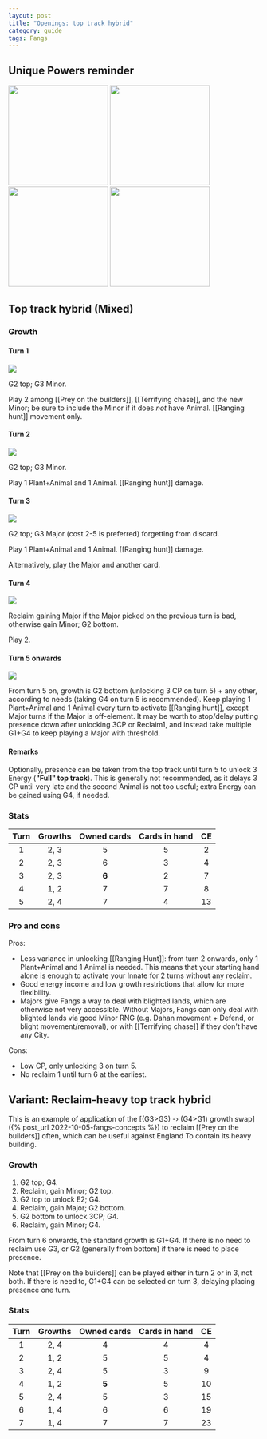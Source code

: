 ```yaml
---  
layout: post  
title: "Openings: top track hybrid"  
category: guide  
tags: Fangs  
---
```


## Unique Powers reminder

<img src="/assets/images/Prey on the builders.jpg" width="200"/> <img src="/assets/images/Terrifying chase.jpg" width="200"/> <img src="/assets/images/Teeth gleam.jpg" width="200"/> <img src="/assets/images/Too near the jungle.jpg" width="200"/>


## Top track hybrid (Mixed)

### Growth

#### Turn 1

![](/assets/images/Fangs%201-0.png)

G2 top; G3 Minor.

Play 2 among [[Prey on the builders]], [[Terrifying chase]], and the new Minor; be sure to include the Minor if it does _not_ have Animal. [[Ranging hunt]] movement only.

#### Turn 2

![](/assets/images/Fangs%202-0.png)

G2 top; G3 Minor. 

Play 1 Plant+Animal and 1 Animal. [[Ranging hunt]] damage.

#### Turn 3

![](/assets/images/Fangs%203-0.png)

G2 top; G3 Major (cost 2-5 is preferred) forgetting from discard. 

Play 1 Plant+Animal and 1 Animal. [[Ranging hunt]] damage.

Alternatively, play the Major and another card.

#### Turn 4

![](/assets/images/Fangs%203-1.png)

Reclaim gaining Major if the Major picked on the previous turn is bad, otherwise gain Minor; G2 bottom. 

Play 2.

#### Turn 5 onwards

![](/assets/images/Fangs%203-2.png)

From turn 5 on, growth is G2 bottom (unlocking 3 CP on turn 5) + any other, according to needs (taking G4 on turn 5 is recommended). Keep playing 1 Plant+Animal and 1 Animal every turn to activate [[Ranging hunt]], except Major turns if the Major is off-element. It may be worth to stop/delay putting presence down after unlocking 3CP or Reclaim1, and instead take multiple G1+G4 to keep playing a Major with threshold.

#### Remarks

Optionally, presence can be taken from the top track until turn 5 to unlock 3 Energy (**"Full" top track**). This is generally not recommended, as it delays 3 CP until very late and the second Animal is not too useful; extra Energy can be gained using G4, if needed.

### Stats

Turn | Growths | Owned cards | Cards in hand | CE
:--: | :--: | :--: | :--: | :--: 
1 | 2, 3 |   5   | 5 | 2
2 | 2, 3 |   6   | 3 | 4
3 | 2, 3 | **6** | 2 | 7
4 | 1, 2 |   7   | 7 | 8
5 | 2, 4 |   7   | 4 | 13

### Pro and cons

Pros: 

- Less variance in unlocking [[Ranging Hunt]]: from turn 2 onwards, only 1 Plant+Animal and 1 Animal is needed. This means that your starting hand alone is enough to activate your Innate for 2 turns without any reclaim.  
- Good energy income and low growth restrictions that allow for more flexibility.  
- Majors give Fangs a way to deal with blighted lands, which are otherwise not very accessible. Without Majors, Fangs can only deal with blighted lands via good Minor RNG (e.g. Dahan movement + Defend, or blight movement/removal), or with [[Terrifying chase]] if they don't have any City.

Cons:

- Low CP, only unlocking 3 on turn 5.  
- No reclaim 1 until turn 6 at the earliest.

## Variant: Reclaim-heavy top track hybrid 

This is an example of application of the 
[(G3>G3) -› (G4>G1) growth swap]({% post_url 2022-10-05-fangs-concepts %}) 
to reclaim [[Prey on the builders]] often, 
which can be useful against England
To contain its heavy building.

### Growth 

1. G2 top; G4.  
2. Reclaim, gain Minor; G2 top.  
3. G2 top to unlock E2; G4.  
4. Reclaim, gain Major; G2 bottom.  
5. G2 bottom to unlock 3CP; G4.  
6. Reclaim, gain Minor; G4.

From turn 6 onwards, the standard growth is G1+G4. 
If there is no need to reclaim use G3, 
or G2 (generally from bottom) 
if there is need to place presence.

Note that [[Prey on the builders]] can be 
played either in turn 2 or in 3, not both. 
If there is need to, G1+G4 can be selected 
on turn 3, delaying placing presence one turn.

### Stats

Turn | Growths | Owned cards | Cards in hand | CE
:--: | :--: | :--: | :--: | :--: 
1 | 2, 4 |   4   | 4 | 4
2 | 1, 2 |   5   | 5 | 4
3 | 2, 4 |   5   | 3 | 9
4 | 1, 2 | **5** | 5 | 10
5 | 2, 4 |   5   | 3 | 15
6 | 1, 4 |   6   | 6 | 19
7 | 1, 4 |   7   | 7 | 23

